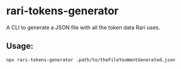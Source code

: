 # rari-tokens-generator

A CLI to generate a JSON file with all the token data Rari uses.

## Usage:

`npx rari-tokens-generator .path/to/theFileYouWantGenerated.json`
